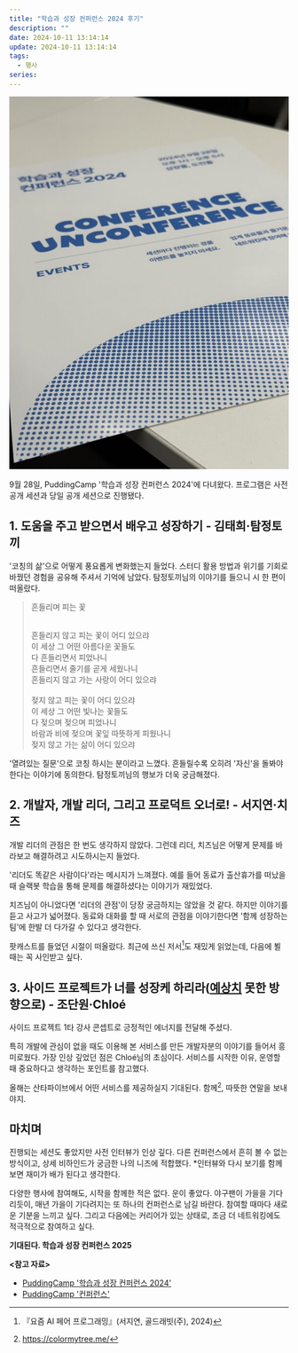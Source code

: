 ```yaml
---
title: "학습과 성장 컨퍼런스 2024 후기"
description: ""
date: 2024-10-11 13:14:14
update: 2024-10-11 13:14:14
tags:
  - 행사
series: 
---
```


![학습과 성장 컨퍼런스 2024 <출처: PuddingCamp>](conference-puddingcamp.jpeg)

9월 28일, PuddingCamp '학습과 성장 컨퍼런스 2024'에 다녀왔다.
프로그램은 사전 공개 세션과 당일 공개 세션으로 진행됐다.

## 1. 도움을 주고 받으면서 배우고 성장하기 - 김태희·탐정토끼

'코칭의 삶'으로 어떻게 풍요롭게 변화했는지 들었다. 스터디 활용 방법과 위기를 기회로 바꿨던 경험을 공유해 주셔서 기억에 남았다.
탐정토끼님의 이야기를 들으니 시 한 편이 떠올랐다.

> 흔들리며 피는 꽃
>
> <br>흔들리지 않고 피는 꽃이 어디 있으랴<br>
> 이 세상 그 어떤 아름다운 꽃들도<br>
> 다 흔들리면서 피었나니<br>
> 흔들리면서 줄기를 곧게 세웠나니<br>
> 흔들리지 않고 가는 사랑이 어디 있으랴<br>
> <br>
> 젖지 않고 피는 꽃이 어디 있으랴<br>
> 이 세상 그 어떤 빛나는 꽃들도<br>
> 다 젖으며 젖으며 피었나니<br>
> 바람과 비에 젖으며 꽃잎 따뜻하게 피웠나니<br>
> 젖지 않고 가는 삶이 어디 있으랴

'열려있는 질문'으로 코칭 하시는 분이라고 느꼈다. 흔들릴수록 오히려 '자신'을 돌봐야 한다는 이야기에 동의한다.
탐정토끼님의 행보가 더욱 궁금해졌다.

## 2. 개발자, 개발 리더, 그리고 프로덕트 오너로! - 서지연·치즈

개발 리더의 관점은 한 번도 생각하지 않았다. 그런데 리더, 치즈님은 어떻게 문제를 바라보고 해결하려고 시도하시는지 들었다.

'리더도 똑같은 사람이다'라는 메시지가 느껴졌다. 예를 들어 동료가 출산휴가를 떠났을 때 슬랙봇 학습을 통해 문제를 해결하셨다는 이야기가 재밌었다.

치즈님이 아니었다면 '리더의 관점'이 당장 궁금하지는 않았을 것 같다. 하지만 이야기를 듣고 사고가 넓어졌다.
동료와 대화를 할 때 서로의 관점을 이야기한다면 '함께 성장하는 팀'에 한발 더 다가갈 수 있다고 생각한다.

팟캐스트를 들었던 시절이 떠올랐다. 최근에 쓰신 저서[^1]도 재밌게 읽었는데, 다음에 뵐 때는 꼭 사인받고 싶다.

## 3. 사이드 프로젝트가 너를 성장케 하리라(<u>예상치</u> 못한 방향으로) - 조단원·Chloé

사이드 프로젝트 1타 강사 콘셉트로 긍정적인 에너지를 전달해 주셨다.

특히 개발에 관심이 없을 때도 이용해 본 서비스를 만든 개발자분의 이야기를 들어서 흥미로웠다. 가장 인상 깊었던 점은 Chloé님의 초심이다.
서비스를 시작한 이유, 운영할 때 중요하다고 생각하는 포인트를 참고했다.

올해는 산타파이브에서 어떤 서비스를 제공하실지 기대된다. 함께[^2], 따뜻한 연말을 보내야지.

## 마치며

진행되는 세션도 좋았지만 사전 인터뷰가 인상 깊다. 다른 컨퍼런스에서 흔히 볼 수 없는 방식이고, 상세 비하인드가 궁금한 나의 니즈에 적합했다.
*인터뷰와 다시 보기를 함께 보면 재미가 배가 된다고 생각한다.

다양한 행사에 참여해도, 시작을 함께한 적은 없다. 운이 좋았다. 야구팬이 가을을 기다리듯이,
매년 가을이 기다려지는 또 하나의 컨퍼런스로 남길 바란다. 참여할 때마다 새로운 기분을 느끼고 싶다.
그리고 다음에는 커리어가 있는 상태로, 조금 더 네트워킹에도 적극적으로 참여하고 싶다.

**기대된다. 학습과 성장 컨퍼런스 2025**

**<참고 자료>**

- [PuddingCamp '학습과 성장 컨퍼런스 2024'](https://conference.puddingcamp.com/)
- [PuddingCamp '컨퍼런스'](https://puddingcamp.com/topics?page=1&category=conference)

[^1]: 『요즘 AI 페어 프로그래밍』(서지연, 골드래빗(주), 2024)
[^2]: https://colormytree.me/
